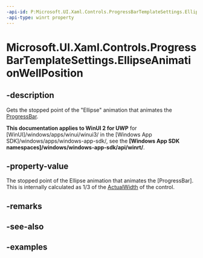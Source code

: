 ```yaml
---
-api-id: P:Microsoft.UI.Xaml.Controls.ProgressBarTemplateSettings.EllipseAnimationWellPosition
-api-type: winrt property
---
```


# Microsoft.UI.Xaml.Controls.ProgressBarTemplateSettings.EllipseAnimationWellPosition

<!--
public double EllipseAnimationWellPosition { get; set; }
-->


## -description

Gets the stopped point of the "Ellipse" animation that animates the [ProgressBar](progressbar.md). 

**This documentation applies to WinUI 2 for UWP** for [WinUI]/windows/apps/winui/winui3/ in the [Windows App SDK]/windows/apps/windows-app-sdk/, see the **[Windows App SDK namespaces]/windows/windows-app-sdk/api/winrt/**.

## -property-value

The stopped point of the Ellipse animation that animates the [ProgressBar]. This is internally calculated as 1/3 of the [ActualWidth](/uwp/api/windows.ui.xaml.frameworkelement.actualwidth) of the control. 

## -remarks

## -see-also

## -examples


